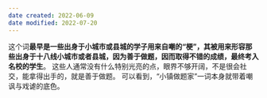 ```yaml
---
date created: 2022-06-09
date modified: 2022-07-20
---
```


这个词**最早是一些出身于小城市或县城的学子用来自嘲的“梗”，其被用来形容那些出身于十八线小城市或者县城，因为善于做题，因而取得不错的成绩，最终考入名校的学生**。 这些人通常没有什么特别光亮的点，眼界不够开阔，不是很会社交，能拿得出手的，就是善于做题。 可以看到，“小镇做题家”一词本身就带着嘲讽与戏谑的底色。
